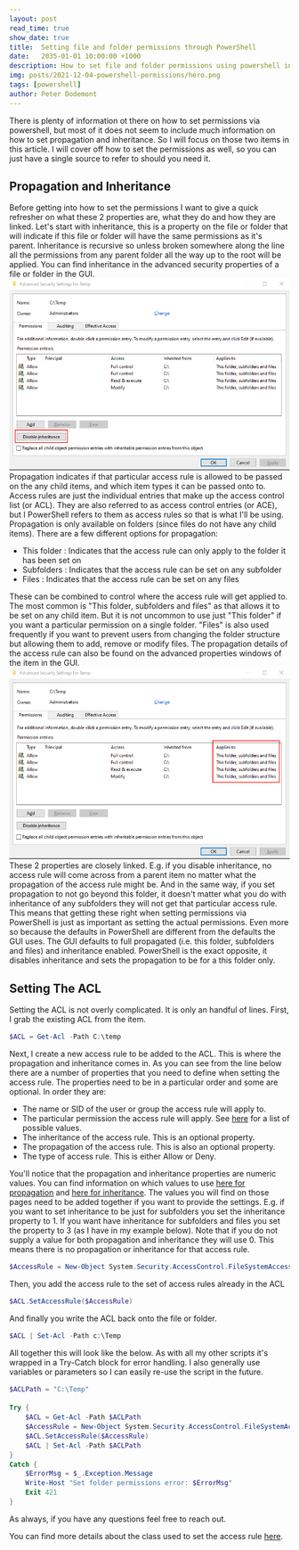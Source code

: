```yaml
---
layout: post
read_time: true
show_date: true
title:  Setting file and folder permissions through PowerShell
date:   2035-01-01 10:00:00 +1000
description: How to set file and folder permissions using powershell including inheritance and propagation.
img: posts/2021-12-04-powershell-permissions/hero.png
tags: [powershell]
author: Peter Dodemont
---
```

There is plenty of information ot there on how to set permissions via powershell, but most of it does not seem to include much information on how to set propagation and inheritance. So I will focus on those two items in this article. I will cover off how to set the permissions as well, so you can just have a single source to refer to should you need it.

## Propagation and Inheritance
Before getting into how to set the permissions I want to give a quick refresher on what these 2 properties are, what they do and how they are linked.
Let's start with inheritance, this is a property on the file or folder that will indicate if this file or folder will have the same permissions as it's parent. Inheritance is recursive so unless broken somewhere along the line all the permissions from any parent folder all the way up to the root will be applied. You can find inheritance in the advanced security properties of a file or folder in the GUI.
![Inheritance in the GUI](/assets/img/posts/2021-12-04-powershell-permissions/inheritance-gui.png "Inheritance in the GUI")
Propagation indicates if that particular access rule is allowed to be passed on the any child items, and which item types it can be passed onto to. Access rules are just the individual entries that make up the access control list (or ACL). They are also referred to as access control entries (or ACE), but I PowerShell refers to them as access rules so that is what I'll be using. Propagation is only available on folders (since files do not have any child items). There are a few different options for propagation:
* This folder : Indicates that the access rule can only apply to the folder it has been set on
* Subfolders : Indicates that the access rule can be set on any subfolder
* Files : Indicates that the access rule can be set on any files

These can be combined to control where the access rule will get applied to. The most common is "This folder, subfolders and files" as that allows it to be set on any child item. But it is not uncommon to use just "This folder" if you want a particular permission on a single folder. "Files" is also used frequently if you want to prevent users from changing the folder structure but allowing them to add, remove or modify files.
The propagation details of the access rule can also be found on the advanced properties windows of the item in the GUI.
![Propagation in the GUI](/assets/img/posts/2021-12-04-powershell-permissions/propagation-gui.png "Propagation in the GUI")
These 2 properties are closely linked. E.g. if you disable inheritance, no access rule will come across from a parent item no matter what the propagation of the access rule might be. And in the same way, if you set propagation to not go beyond this folder, it doesn't matter what you do with inheritance of any subfolders they will not get that particular access rule.
This means that getting these right when setting permissions via PowerShell is just as important as setting the actual permissions. Even more so because the defaults in PowerShell are different from the defaults the GUI uses. The GUI defaults to full propagated (i.e. this folder, subfolders and files) and inheritance enabled. PowerShell is the exact opposite, it disables inheritance and sets the propagation to be for a this folder only.

## Setting The ACL
Setting the ACL is not overly complicated. It is only an handful of lines.
First, I grab the existing ACL from the item.
```powershell
$ACL = Get-Acl -Path C:\temp
```
Next, I create a new access rule to be added to the ACL. This is where the propagation and inheritance comes in. As you can see from the line below there are a number of properties that you need to define when setting the access rule. The properties need to be in a particular order and some are optional. In order they are:
* The name or SID of the user or group the access rule will apply to.
* The particular permission the access rule will apply. See [here](https://docs.microsoft.com/en-us/dotnet/api/system.security.accesscontrol.filesystemrights?view=windowsdesktop-5.0) for a list of possible values.
* The inheritance of the access rule. This is an optional property.
* The propagation of the access rule. This is also an optional property.
* The type of access rule. This is either Allow or Deny.

You'll notice that the propagation and inheritance properties are numeric values. You can find information on which values to use [here for propagation](https://docs.microsoft.com/en-us/dotnet/api/system.security.accesscontrol.propagationflags?view=windowsdesktop-5.0) and [here for inheritance](https://docs.microsoft.com/en-us/dotnet/api/system.security.accesscontrol.inheritanceflags?view=windowsdesktop-5.0). The values you will find on those pages need to be added together if you want to provide the settings. E.g. if you want to set inheritance to be just for subfolders you set the inheritance property to 1. If you want have inheritance for subfolders and files you set the property to 3 (as I have in my example below).
Note that if you do not supply a value for both propagation and inheritance they will use 0. This means there is no propagation or inheritance for that access rule.
```powershell
$AccessRule = New-Object System.Security.AccessControl.FileSystemAccessRule("Users","Modify","3","0","Allow")
```
Then, you add the access rule to the set of access rules already in the ACL
```powershell
$ACL.SetAccessRule($AccessRule)
```
And finally you write the ACL back onto the file or folder.
```powershell
$ACL | Set-Acl -Path c:\Temp
```
All together this will look like the below. As with all my other scripts it's wrapped in a Try-Catch block for error handling. I also generally use variables or parameters so I can easily re-use the script in the future.
```powershell
$ACLPath = "C:\Temp"

Try {
    $ACL = Get-Acl -Path $ACLPath
    $AccessRule = New-Object System.Security.AccessControl.FileSystemAccessRule("Users","Modify","3","0","Allow")
    $ACL.SetAccessRule($AccessRule)
    $ACL | Set-Acl -Path $ACLPath
}
Catch {
    $ErrorMsg = $_.Exception.Message
    Write-Host "Set folder permissions error: $ErrorMsg"
    Exit 421
}
```

As always, if you have any questions feel free to reach out.

You can find more details about the class used to set the access rule [here](https://docs.microsoft.com/en-us/dotnet/api/system.security.accesscontrol.filesystemaccessrule?view=windowsdesktop-5.0).